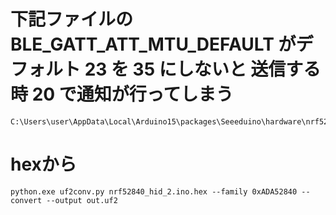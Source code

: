 

# 下記ファイルの BLE_GATT_ATT_MTU_DEFAULT がデフォルト 23 を 35 にしないと 送信する時 20 で通知が行ってしまう

```
C:\Users\user\AppData\Local\Arduino15\packages\Seeeduino\hardware\nrf52\1.1.10\cores\nRF5\nordic\softdevice\s140_nrf52_7.3.0_API\include\ble_gatt.h
```


# hexから

```
python.exe uf2conv.py nrf52840_hid_2.ino.hex --family 0xADA52840 --convert --output out.uf2
```


